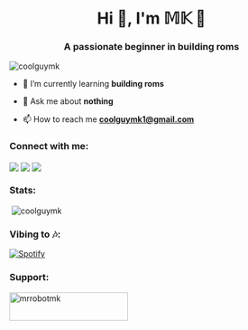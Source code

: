 <h1 align="center">Hi 👋, I'm 𝕄𝕂 🖤</h1>
<h3 align="center">A passionate beginner in building roms</h3>

<p align="left"> <img src="https://komarev.com/ghpvc/?username=coolguymk&label=Profile%20views&color=0e75b6&style=flat" alt="coolguymk" /> </p>

- 🌱 I’m currently learning **building roms**

- 💬 Ask me about **nothing**

- 📫 How to reach me **coolguymk1@gmail.com**

<h3 align="left">Connect with me:</h3>
<p align="left">
<a href="https://t.me/SILENT_KILLER404" target="blank"><img align="center" src="https://img.shields.io/badge/Telegram--_.svg?style=social&logo=telegram" /></a>   
<a href="https://twitter.com/momoe404" target="blank"><img align="center" src="https://img.shields.io/badge/Twitter--_.svg?style=social&logo=twitter" /></a>
<a href="https://fb.com/m.kasem06" target="blank"><img align="center" src="https://img.shields.io/badge/Facebook--_.svg?style=social&logo=facebook" /></a> 
</p>

<h3 align="left">Stats:</h3>
<p>&nbsp;<img align="center" src="https://github-readme-stats.vercel.app/api?username=coolguymk&show_icons=true&text_color=e2e2e2&bg_color=DEG,0F2027,203A43,2C5364&border_radius=5&hide_border=true&count_private=true&locale=en" alt="coolguymk" /></p>

<h3 align="left">Vibing to 🎶:</h3>

[![Spotify](https://novatorem-coolguymk.vercel.app/api/spotify/?background_color=203A43&border_color=0F2027)](https://open.spotify.com/user/qersw6bp8qbz8fck81n2vrdt4)

<h3 align="left">Support:</h3>
<p><a href="https://www.buymeacoffee.com/mrrobotmk"> <img align="left" src="https://cdn.buymeacoffee.com/buttons/v2/default-yellow.png" height="50" width="210" alt="mrrobotmk" /></a></p><br><br>

